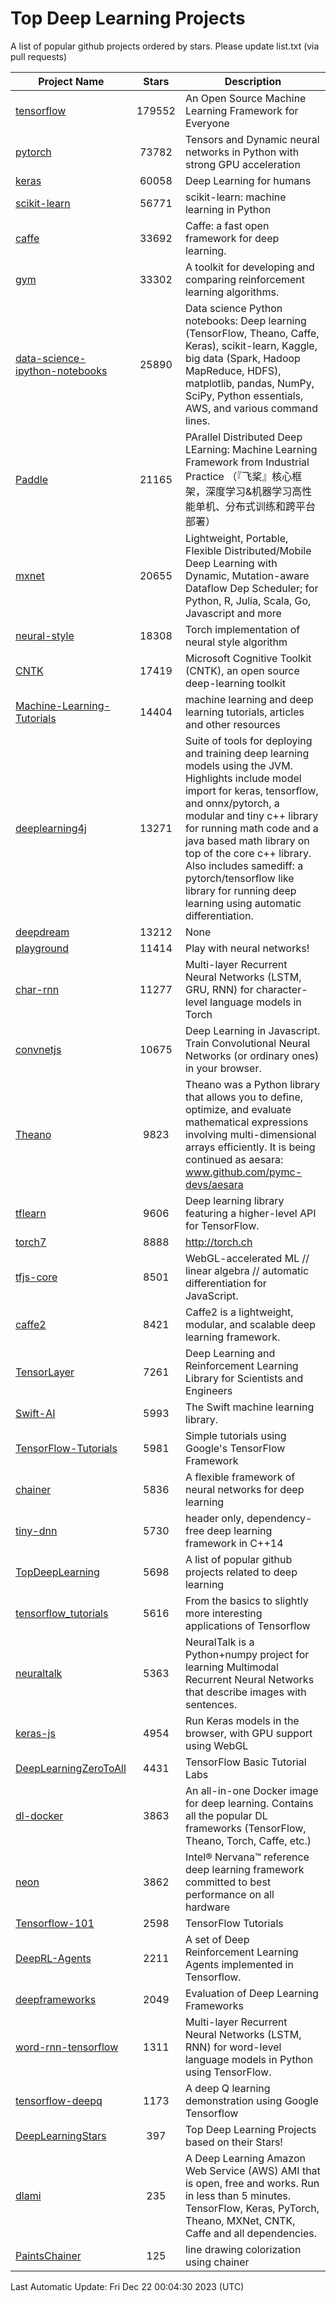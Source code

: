 # Top Deep Learning Projects
A list of popular github projects ordered by stars.
Please update list.txt (via pull requests)

|Project Name| Stars | Description |
| ---------- |:-----:| ----------- |
| [tensorflow](https://github.com/tensorflow/tensorflow) | 179552 | An Open Source Machine Learning Framework for Everyone |
| [pytorch](https://github.com/pytorch/pytorch) | 73782 | Tensors and Dynamic neural networks in Python with strong GPU acceleration |
| [keras](https://github.com/keras-team/keras) | 60058 | Deep Learning for humans |
| [scikit-learn](https://github.com/scikit-learn/scikit-learn) | 56771 | scikit-learn: machine learning in Python |
| [caffe](https://github.com/BVLC/caffe) | 33692 | Caffe: a fast open framework for deep learning. |
| [gym](https://github.com/openai/gym) | 33302 | A toolkit for developing and comparing reinforcement learning algorithms. |
| [data-science-ipython-notebooks](https://github.com/donnemartin/data-science-ipython-notebooks) | 25890 | Data science Python notebooks: Deep learning (TensorFlow, Theano, Caffe, Keras), scikit-learn, Kaggle, big data (Spark, Hadoop MapReduce, HDFS), matplotlib, pandas, NumPy, SciPy, Python essentials, AWS, and various command lines. |
| [Paddle](https://github.com/PaddlePaddle/Paddle) | 21165 | PArallel Distributed Deep LEarning: Machine Learning Framework from Industrial Practice （『飞桨』核心框架，深度学习&机器学习高性能单机、分布式训练和跨平台部署） |
| [mxnet](https://github.com/apache/mxnet) | 20655 | Lightweight, Portable, Flexible Distributed/Mobile Deep Learning with Dynamic, Mutation-aware Dataflow Dep Scheduler; for Python, R, Julia, Scala, Go, Javascript and more |
| [neural-style](https://github.com/jcjohnson/neural-style) | 18308 | Torch implementation of neural style algorithm |
| [CNTK](https://github.com/microsoft/CNTK) | 17419 | Microsoft Cognitive Toolkit (CNTK), an open source deep-learning toolkit |
| [Machine-Learning-Tutorials](https://github.com/ujjwalkarn/Machine-Learning-Tutorials) | 14404 | machine learning and deep learning tutorials, articles and other resources  |
| [deeplearning4j](https://github.com/deeplearning4j/deeplearning4j) | 13271 | Suite of tools for deploying and training deep learning models using the JVM. Highlights include model import for keras, tensorflow, and onnx/pytorch, a modular and tiny c++ library for running math code and a java based math library on top of the core c++ library. Also includes samediff: a pytorch/tensorflow like library for running deep learning using automatic differentiation. |
| [deepdream](https://github.com/google/deepdream) | 13212 | None |
| [playground](https://github.com/tensorflow/playground) | 11414 | Play with neural networks! |
| [char-rnn](https://github.com/karpathy/char-rnn) | 11277 | Multi-layer Recurrent Neural Networks (LSTM, GRU, RNN) for character-level language models in Torch |
| [convnetjs](https://github.com/karpathy/convnetjs) | 10675 | Deep Learning in Javascript. Train Convolutional Neural Networks (or ordinary ones) in your browser. |
| [Theano](https://github.com/Theano/Theano) | 9823 | Theano was a Python library that allows you to define, optimize, and evaluate mathematical expressions involving multi-dimensional arrays efficiently. It is being continued as aesara: www.github.com/pymc-devs/aesara |
| [tflearn](https://github.com/tflearn/tflearn) | 9606 | Deep learning library featuring a higher-level API for TensorFlow. |
| [torch7](https://github.com/torch/torch7) | 8888 | http://torch.ch |
| [tfjs-core](https://github.com/tensorflow/tfjs-core) | 8501 | WebGL-accelerated ML // linear algebra // automatic differentiation for JavaScript. |
| [caffe2](https://github.com/facebookarchive/caffe2) | 8421 | Caffe2 is a lightweight, modular, and scalable deep learning framework. |
| [TensorLayer](https://github.com/tensorlayer/TensorLayer) | 7261 | Deep Learning and Reinforcement Learning Library for Scientists and Engineers  |
| [Swift-AI](https://github.com/Swift-AI/Swift-AI) | 5993 | The Swift machine learning library. |
| [TensorFlow-Tutorials](https://github.com/nlintz/TensorFlow-Tutorials) | 5981 | Simple tutorials using Google's TensorFlow Framework |
| [chainer](https://github.com/chainer/chainer) | 5836 | A flexible framework of neural networks for deep learning |
| [tiny-dnn](https://github.com/tiny-dnn/tiny-dnn) | 5730 | header only, dependency-free deep learning framework in C++14 |
| [TopDeepLearning](https://github.com/aymericdamien/TopDeepLearning) | 5698 | A list of popular github projects related to deep learning |
| [tensorflow_tutorials](https://github.com/pkmital/tensorflow_tutorials) | 5616 | From the basics to slightly more interesting applications of Tensorflow |
| [neuraltalk](https://github.com/karpathy/neuraltalk) | 5363 | NeuralTalk is a Python+numpy project for learning Multimodal Recurrent Neural Networks that describe images with sentences. |
| [keras-js](https://github.com/transcranial/keras-js) | 4954 | Run Keras models in the browser, with GPU support using WebGL |
| [DeepLearningZeroToAll](https://github.com/hunkim/DeepLearningZeroToAll) | 4431 | TensorFlow Basic Tutorial Labs |
| [dl-docker](https://github.com/floydhub/dl-docker) | 3863 | An all-in-one Docker image for deep learning. Contains all the popular DL frameworks (TensorFlow, Theano, Torch, Caffe, etc.) |
| [neon](https://github.com/NervanaSystems/neon) | 3862 | Intel® Nervana™ reference deep learning framework committed to best performance on all hardware |
| [Tensorflow-101](https://github.com/sjchoi86/Tensorflow-101) | 2598 | TensorFlow Tutorials |
| [DeepRL-Agents](https://github.com/awjuliani/DeepRL-Agents) | 2211 | A set of Deep Reinforcement Learning Agents implemented in Tensorflow. |
| [deepframeworks](https://github.com/zer0n/deepframeworks) | 2049 | Evaluation of Deep Learning Frameworks |
| [word-rnn-tensorflow](https://github.com/hunkim/word-rnn-tensorflow) | 1311 | Multi-layer Recurrent Neural Networks (LSTM, RNN) for word-level language models in Python using TensorFlow. |
| [tensorflow-deepq](https://github.com/siemanko/tensorflow-deepq) | 1173 | A deep Q learning demonstration using Google Tensorflow |
| [DeepLearningStars](https://github.com/hunkim/DeepLearningStars) | 397 | Top Deep Learning Projects based on their Stars! |
| [dlami](https://github.com/ritchieng/dlami) | 235 | A Deep Learning Amazon Web Service (AWS) AMI that is open, free and works. Run in less than 5 minutes. TensorFlow, Keras, PyTorch, Theano, MXNet, CNTK, Caffe and all dependencies. |
| [PaintsChainer](https://github.com/taizan/PaintsChainer) | 125 | line drawing colorization using chainer |

Last Automatic Update: Fri Dec 22 00:04:30 2023 (UTC)
